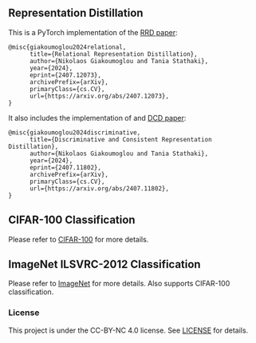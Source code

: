 ## Representation Distillation

This is a PyTorch implementation of the [RRD paper](https://arxiv.org/abs/2407.12073):
```
@misc{giakoumoglou2024relational,
      title={Relational Representation Distillation}, 
      author={Nikolaos Giakoumoglou and Tania Stathaki},
      year={2024},
      eprint={2407.12073},
      archivePrefix={arXiv},
      primaryClass={cs.CV},
      url={https://arxiv.org/abs/2407.12073}, 
}
```

It also includes the implementation of and [DCD paper](https://arxiv.org/abs/2407.11802):

```
@misc{giakoumoglou2024discriminative,
      title={Discriminative and Consistent Representation Distillation}, 
      author={Nikolaos Giakoumoglou and Tania Stathaki},
      year={2024},
      eprint={2407.11802},
      archivePrefix={arXiv},
      primaryClass={cs.CV},
      url={https://arxiv.org/abs/2407.11802}, 
}
```

## CIFAR-100 Classification

Please refer to [CIFAR-100](https://github.com/giakoumoglou/distillers/tree/master/cifar) for more details.

## ImageNet ILSVRC-2012 Classification

Please refer to [ImageNet](https://github.com/giakoumoglou/distillers/tree/master/imagenet) for more details. Also supports CIFAR-100 classification.

### License

This project is under the CC-BY-NC 4.0 license. See [LICENSE](LICENSE) for details.
